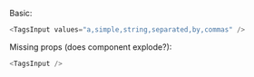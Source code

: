 Basic:

```js
<TagsInput values="a,simple,string,separated,by,commas" />
```

Missing props (does component explode?):

```js
<TagsInput />
```

